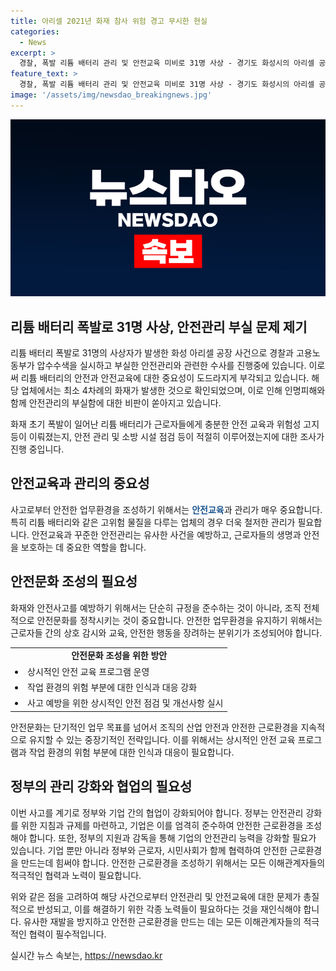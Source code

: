 ```yaml
---
title: 아리셀 2021년 화재 참사 위험 경고 무시한 현실
categories:
  - News
excerpt: >
  경찰, 폭발 리튬 배터리 관리 및 안전교육 미비로 31명 사상 - 경기도 화성시의 아리셀 공장에서 최근 폭발로 31명 사상자 발생. 이전에도 최소 4차례 화재 발생 확인. 경찰, 2021년 2번, 2022년 1번, 최근 화재 이틀 전 1번을 포함한 총 4차례 화재 확인. 안전교육 등 미비로 대규모 인명피해 발생. 화재사건 원인과 추가적 화재피해 예방 조치에 대해 경찰 수사 중. 화재로 31명 사망, 8명 부상, 12명 생존. 현재 65명을 참고인 신분으로 조사 중. 인명피해 발생 원인 규명에 수사력 집중 중.
feature_text: >
  경찰, 폭발 리튬 배터리 관리 및 안전교육 미비로 31명 사상 - 경기도 화성시의 아리셀 공장에서 최근 폭발로 31명 사상자 발생. 이전에도 최소 4차례 화재 발생 확인. 경찰, 2021년 2번, 2022년 1번, 최근 화재 이틀 전 1번을 포함한 총 4차례 화재 확인. 안전교육 등 미비로 대규모 인명피해 발생. 화재사건 원인과 추가적 화재피해 예방 조치에 대해 경찰 수사 중. 화재로 31명 사망, 8명 부상, 12명 생존. 현재 65명을 참고인 신분으로 조사 중. 인명피해 발생 원인 규명에 수사력 집중 중.
image: '/assets/img/newsdao_breakingnews.jpg'
---
```


<p><img src="/assets/img/newsdao_breakingnews.jpg" alt="flaretime 속보" /></p>

<h2 data-ke-size="size26">리튬 배터리 폭발로 31명 사상, 안전관리 부실 문제 제기</h2>

<p>리튬 배터리 폭발로 31명의 사상자가 발생한 화성 아리셀 공장 사건으로 경찰과 고용노동부가 압수수색을 실시하고 부실한 안전관리와 관련한 수사를 진행중에 있습니다. 이로써 리튬 배터리의 안전과 안전교육에 대한 중요성이 도드라지게 부각되고 있습니다. 해당 업체에서는 최소 4차례의 화재가 발생한 것으로 확인되었으며, 이로 인해 인명피해와 함께 안전관리의 부실함에 대한 비판이 쏟아지고 있습니다.</p>

<p data-ke-size="size16">화재 초기 폭발이 일어난 리튬 배터리가 근로자들에게 충분한 안전 교육과 위험성 고지 등이 이뤄졌는지, 안전 관리 및 소방 시설 점검 등이 적절히 이루어졌는지에 대한 조사가 진행 중입니다.</p>

<h2 data-ke-size="size24">안전교육과 관리의 중요성</h2>

<p>사고로부터 안전한 업무환경을 조성하기 위해서는 <b><span style="color: #1a5490;">안전교육</span></b>과 관리가 매우 중요합니다. 특히 리튬 배터리와 같은 고위험 물질을 다루는 업체의 경우 더욱 철저한 관리가 필요합니다. 안전교육과 꾸준한 안전관리는 유사한 사건을 예방하고, 근로자들의 생명과 안전을 보호하는 데 중요한 역할을 합니다.</p>

<h2 data-ke-size="size24">안전문화 조성의 필요성</h2>

<p>화재와 안전사고를 예방하기 위해서는 단순히 규정을 준수하는 것이 아니라, 조직 전체적으로 안전문화를 정착시키는 것이 중요합니다. 안전한 업무환경을 유지하기 위해서는 근로자들 간의 상호 감시와 교육, 안전한 행동을 장려하는 분위기가 조성되어야 합니다.</p>

<table>
    <tbody>
        <tr>
            <td style="text-align: center; height: 17px;"><b>안전문화 조성을 위한 방안</b></td>
        </tr>
        <tr>
            <td style="text-align: left; height: 17px;"><li>상시적인 안전 교육 프로그램 운영</li></td>
        </tr>
        <tr>
            <td style="text-align: left; height: 17px;"><li>작업 환경의 위험 부분에 대한 인식과 대응 강화</li></td>
        </tr>
        <tr>
            <td style="text-align: left; height: 17px;"><li>사고 예방을 위한 상시적인 안전 점검 및 개선사항 실시</li></td>
        </tr>
    </tbody>
</table>

<p>안전문화는 단기적인 업무 목표를 넘어서 조직의 산업 안전과 안전한 근로환경을 지속적으로 유지할 수 있는 중장기적인 전략입니다. 이를 위해서는 상시적인 안전 교육 프로그램과 작업 환경의 위험 부분에 대한 인식과 대응이 필요합니다.</p>

<h2 data-ke-size="size24">정부의 관리 강화와 협업의 필요성</h2>

<p>이번 사고를 계기로 정부와 기업 간의 협업이 강화되어야 합니다. 정부는 안전관리 강화를 위한 지침과 규제를 마련하고, 기업은 이를 엄격히 준수하여 안전한 근로환경을 조성해야 합니다. 또한, 정부의 지원과 감독을 통해 기업의 안전관리 능력을 강화할 필요가 있습니다. 기업 뿐만 아니라 정부와 근로자, 시민사회가 함께 협력하여 안전한 근로환경을 만드는데 힘써야 합니다. 안전한 근로환경을 조성하기 위해서는 모든 이해관계자들의 적극적인 협력과 노력이 필요합니다.</p>

<p>위와 같은 점을 고려하여 해당 사건으로부터 안전관리 및 안전교육에 대한 문제가 총질적으로 반성되고, 이를 해결하기 위한 각종 노력들이 필요하다는 것을 재인식해야 합니다. 유사한 재발을 방지하고 안전한 근로환경을 만드는 데는 모든 이해관계자들의 적극적인 협력이 필수적입니다.</p>
실시간 뉴스 속보는, <a href="https://newsdao.kr" rel="dofollow">https://newsdao.kr</a>


